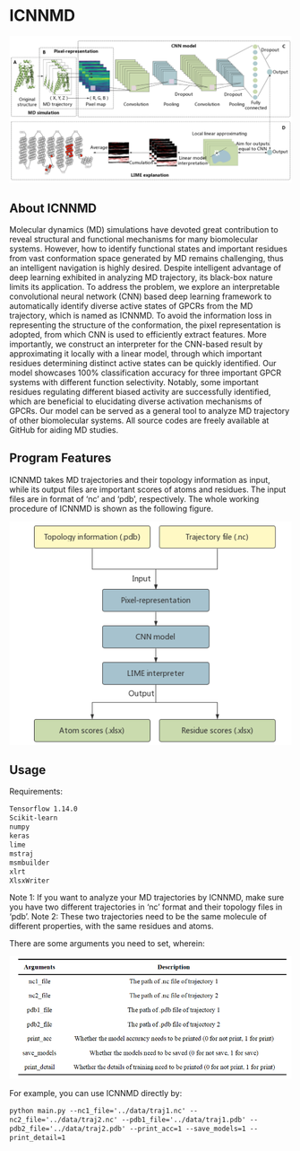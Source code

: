 # ICNNMD
![ICNNMMD](https://github.com/Jane-Liu97/ICNNMD/blob/main/img/cfg.png)

## About ICNNMD
Molecular dynamics (MD) simulations have devoted great contribution to reveal structural and functional mechanisms for many biomolecular systems. However, how to identify functional states and important residues from vast conformation space generated by MD remains challenging, thus an intelligent navigation is highly desired. Despite intelligent advantage of deep learning exhibited in analyzing MD trajectory, its black-box nature limits its application. To address the problem, we explore an interpretable convolutional neural network (CNN) based deep learning framework to automatically identify diverse active states of GPCRs from the MD trajectory, which is named as ICNNMD. To avoid the information loss in representing the structure of the conformation, the pixel representation is adopted, from which CNN is used to efficiently extract features. More importantly, we construct an interpreter for the CNN-based result by approximating it locally with a linear model, through which important residues determining distinct active states can be quickly identified. Our model showcases 100% classification accuracy for three important GPCR systems with different function selectivity. Notably, some important residues regulating different biased activity are successfully identified, which are beneficial to elucidating diverse activation mechanisms of GPCRs. Our model can be served as a general tool to analyze MD trajectory of other biomolecular systems. All source codes are freely available at GitHub for aiding MD studies. 

## Program Features
ICNNMD takes MD trajectories and their topology information as input, while its output files are important scores of atoms and residues. The input files are in format of ‘nc’ and ‘pdb’, respectively. The whole working procedure of ICNNMD is shown as the following figure.

![Flow](https://github.com/Jane-Liu97/ICNNMD/blob/main/img/flow.png)

## Usage
Requirements:
```
Tensorflow 1.14.0
Scikit-learn
numpy
keras
lime
mstraj
msmbuilder
xlrt
XlsxWriter
```

Note 1: If you want to analyze your MD trajectories by ICNNMD, make sure you have two different trajectories in ‘nc’ format and their topology files in ‘pdb’. 
Note 2: These two trajectories need to be the same molecule of different properties, with the same residues and atoms.

There are some arguments you need to set, wherein: 

![Argumens](https://github.com/Jane-Liu97/ICNNMD/blob/main/img/arguments.png)

For example, you can use ICNNMD directly by:
```
python main.py --nc1_file='../data/traj1.nc' --nc2_file='../data/traj2.nc' --pdb1_file='../data/traj1.pdb' --pdb2_file='../data/traj2.pdb' --print_acc=1 --save_models=1 --print_detail=1
```

